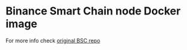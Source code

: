 # Binance Smart Chain node Docker image

For more info check [original BSC repo](https://github.com/binance-chain/bsc)
